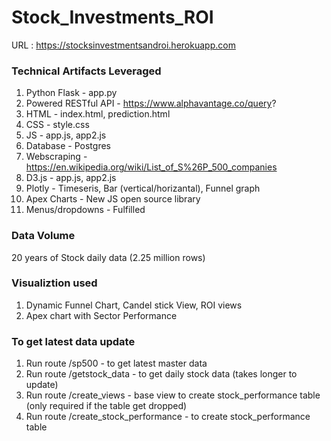 # Stock_Investments_ROI

URL :  https://stocksinvestmentsandroi.herokuapp.com

### Technical Artifacts Leveraged

1) Python Flask         - app.py
2) Powered RESTful API  - https://www.alphavantage.co/query?
3) HTML                 - index.html, prediction.html
3) CSS                  - style.css
4) JS                   - app.js, app2.js
5) Database             - Postgres
6) Webscraping          - https://en.wikipedia.org/wiki/List_of_S%26P_500_companies
7) D3.js                - app.js, app2.js
8) Plotly               - Timeseris, Bar (vertical/horizantal), Funnel graph
9) Apex Charts          - New JS open source library
10) Menus/dropdowns     - Fulfilled

### Data Volume

20 years of Stock daily data (2.25 million rows)

### Visualiztion used

1) Dynamic Funnel Chart, Candel stick View, ROI views
2) Apex chart with Sector Performance

### To get latest data update

1) Run route /sp500                     - to get latest master data
2) Run route /getstock_data             - to get daily stock data (takes longer to update)
3) Run route /create_views              - base view to create stock_performance table (only required if the table get dropped)
4) Run route /create_stock_performance  - to create stock_performance table

